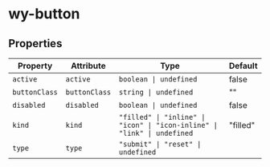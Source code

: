# wy-button

## Properties

| Property      | Attribute     | Type                                             | Default  |
|---------------|---------------|--------------------------------------------------|----------|
| `active`      | `active`      | `boolean \| undefined`                           | false    |
| `buttonClass` | `buttonClass` | `string \| undefined`                            | ""       |
| `disabled`    | `disabled`    | `boolean \| undefined`                           | false    |
| `kind`        | `kind`        | `"filled" \| "inline" \| "icon" \| "icon-inline" \| "link" \| undefined` | "filled" |
| `type`        | `type`        | `"submit" \| "reset" \| undefined`               |          |

